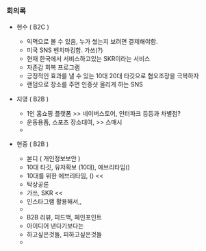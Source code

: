 ### 회의록

- 현수 ( B2C )
	- 익멱으로 볼 수 있음, 누가 썼는지 보려면 결제해야함.
	- 미국 SNS 벤치마킹함. 가쓰(?)
	- 현재 한국에서 서비스하고있는 SKR이라는 서비스
	- 자존감 회복 프로그램
	- 긍정적인 효과를 낼 수 있는 10대 20대 타깃으로 혐오조장을 극복하자
	- 랜덤으로 장소를 주면 인증샷 올리게 하는 SNS

- 지영 ( B2B )
	- 1인 홈쇼핑 플랫폼 >> 네이버스토어, 인터파크 등등과 차별점?
	- 운동용품, 스포츠 장소대여, >> 스매시
	- 
- 현중 ( B2B )
	- 본디 ( 개인정보보안 )
	- 10대 타깃, 유저확보 (10대), 에브리타임()
	- 10대를 위한 에브리타임, () << 
	- 탁상공론
	- 가쓰, SKR << 
	- 인스타그램 활용해서,,
	- 
	- B2B 리뷰, 피드백, 페인포인트
	- 아이디어 낸다기보다는
	- 하고싶은것들, 피하고싶은것들 
	- 